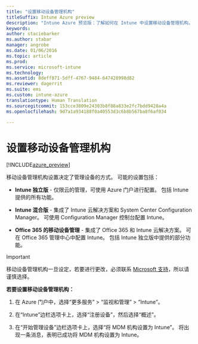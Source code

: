 ```yaml
---
title: "设置移动设备管理机构"
titleSuffix: Intune Azure preview
description: "Intune Azure 预览版：了解如何在 Intune 中设置移动设备管理机构。 "
keywords: 
author: staciebarker
ms.author: stabar
manager: angrobe
ms.date: 01/06/2016
ms.topic: article
ms.prod: 
ms.service: microsoft-intune
ms.technology: 
ms.assetid: 8deff871-5dff-4767-9484-647428998d82
ms.reviewer: dagerrit
ms.suite: ems
ms.custom: intune-azure
translationtype: Human Translation
ms.sourcegitcommit: 153cce3809e24303b8f88a833e2fc7bdd9428a4a
ms.openlocfilehash: 9d7a1a934188f0a40553d3c6b8b567ba8f6af034

---
```


# <a name="set-the-mobile-device-management-authority"></a>设置移动设备管理机构 

[!INCLUDE[azure_preview](../includes/azure_preview.md)]

移动设备管理机构设置决定了管理设备的方式。 可能的设置包括：

- **Intune 独立版** - 仅限云的管理，可使用 Azure 门户进行配置。 包括 Intune 提供的所有功能。

- **Intune 混合版** - 集成了 Intune 云解决方案和 System Center Configuration Manager。 可使用 Configuration Manager 控制台配置 Intune。

- **Office 365 的移动设备管理** - 集成了 Office 365 和 Intune 云解决方案。 可在 Office 365 管理中心中配置 Intune。 包括 Intune 独立版中提供的部分功能。

>[!IMPORTANT]
>移动设备管理机构一旦设定，若要进行更改，必须联系 [Microsoft 支持](https://docs.microsoft.com/intune/troubleshoot/how-to-get-support-for-microsoft-intune)，所以请谨慎选择。

**若要设置移动设备管理机构：**

1. 在 Azure 门户中，选择“更多服务” > “监视和管理” > “Intune”。

2. 在“Intune”边栏选项卡上，选择“注册设备”，然后选择“概述”。

3. 在“开始管理设备”边栏选项卡上，选择“将 MDM 机构设置为 Intune”。 将出现一条消息，表明已成功将 MDM 机构设置为 Intune。



<!--HONumber=Feb17_HO3-->


